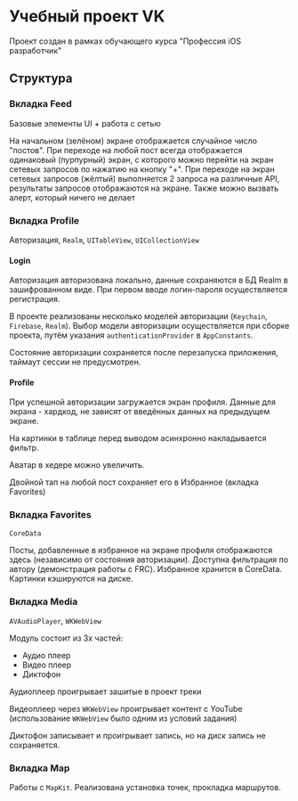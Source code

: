 # Учебный проект VK

Проект создан в рамках обучающего курса "Профессия iOS разработчик"

## Структура

### Вкладка Feed

Базовые элементы UI + работа с сетью

На начальном (зелёном) экране отображается случайное число "постов". При переходе на любой пост всегда отображается одинаковый (пурпурный) экран, с которого можно перейти на экран сетевых запросов по нажатию на кнопку "+". При переходе на экран сетевых запросов (жёлтый) выполняется 2 запроса на различные API, результаты запросов отображаются на экране. Также можно вызвать алерт, который ничего не делает

### Вкладка Profile

Авторизация, `Realm`, `UITableView`, `UICollectionView`

#### Login

Авторизация авторизована локально, данные сохраняются в БД Realm в зашифрованном виде. При первом вводе логин-пароля осуществляется регистрация.

В проекте реализованы несколько моделей авторизации (`Keychain`, `Firebase`, `Realm`). Выбор модели авторизации осуществляется при сборке проекта, путём указания `authenticationProvider` в `AppConstants`.

Состояние авторизации сохраняется после перезапуска приложения, таймаут сессии не предусмотрен.

#### Profile

При успешной авторизации загружается экран профиля. Данные для экрана - хардкод, не зависят от введённых данных на предыдущем экране.

На картинки в таблице перед выводом асинхронно накладывается фильтр.

Аватар в хедере можно увеличить.

Двойной тап на любой пост сохраняет его в Избранное (вкладка Favorites)

### Вкладка Favorites

`CoreData`

Посты, добавленные в избранное на экране профиля отображаются здесь (независимо от состояния авторизации). Доступна фильтрация по автору (демонстрация работы с FRC). Избранное хранится в CoreData. Картинки кэшируются на диске.

### Вкладка Media

`AVAudioPlayer`, `WKWebView`

Модуль состоит из 3х частей:

- Аудио плеер
- Видео плеер
- Диктофон

Аудиоплеер проигрывает зашитые в проект треки

Видеоплеер через `WKWebView` проигрывает контент с YouTube (использование `WKWebView` было одним из условий задания)

Диктофон записывает и проигрывает запись, но на диск запись не сохраняется.

### Вкладка Map

Работы с `MapKit`. Реализована установка точек, прокладка маршрутов.
